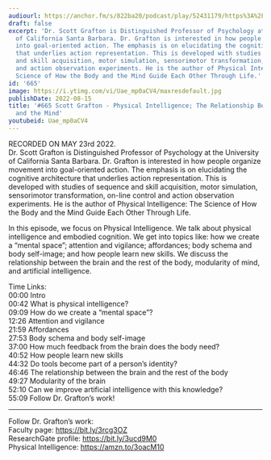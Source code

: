 ```yaml
---
audiourl: https://anchor.fm/s/822ba20/podcast/play/52431179/https%3A%2F%2Fd3ctxlq1ktw2nl.cloudfront.net%2Fstaging%2F2022-4-23%2Fd3765625-4129-66d6-5974-61a66ef0d555.m4a
draft: false
excerpt: 'Dr. Scott Grafton is Distinguished Professor of Psychology at the University
  of California Santa Barbara. Dr. Grafton is interested in how people organize movement
  into goal-oriented action. The emphasis is on elucidating the cognitive architecture
  that underlies action representation. This is developed with studies of sequence
  and skill acquisition, motor simulation, sensorimotor transformation, on-line control
  and action observation experiments. He is the author of Physical Intelligence: The
  Science of How the Body and the Mind Guide Each Other Through Life.'
id: '665'
image: https://i.ytimg.com/vi/Uae_mp0aCV4/maxresdefault.jpg
publishDate: 2022-08-15
title: '#665 Scott Grafton - Physical Intelligence; The Relationship Between the Body
  and the Mind'
youtubeid: Uae_mp0aCV4
---
```

<div class="timelinks">

RECORDED ON MAY 23rd 2022.  
Dr. Scott Grafton is Distinguished Professor of Psychology at the University of California Santa Barbara. Dr. Grafton is interested in how people organize movement into goal-oriented action. The emphasis is on elucidating the cognitive architecture that underlies action representation. This is developed with studies of sequence and skill acquisition, motor simulation, sensorimotor transformation, on-line control and action observation experiments. He is the author of Physical Intelligence: The Science of How the Body and the Mind Guide Each Other Through Life.

In this episode, we focus on Physical Intelligence. We talk about physical intelligence and embodied cognition. We get into topics like: how we create a “mental space”; attention and vigilance; affordances; body schema and body self-image; and how people learn new skills. We discuss the relationship between the brain and the rest of the body, modularity of mind, and artificial intelligence.

Time Links:  
<time>00:00</time> Intro  
<time>00:42</time> What is physical intelligence?  
<time>09:09</time> How do we create a “mental space”?  
<time>12:26</time> Attention and vigilance  
<time>21:59</time> Affordances  
<time>27:53</time> Body schema and body self-image  
<time>37:00</time> How much feedback from the brain does the body need?  
<time>40:52</time> How people learn new skills  
<time>44:32</time> Do tools become part of a person’s identity?  
<time>46:46</time> The relationship between the brain and the rest of the body  
<time>49:27</time> Modularity of the brain  
<time>52:10</time> Can we improve artificial intelligence with this knowledge?  
<time>55:09</time> Follow Dr. Grafton’s work!

---

Follow Dr. Grafton’s work:  
Faculty page: https://bit.ly/3rcg3OZ  
ResearchGate profile: https://bit.ly/3ucd9M0  
Physical Intelligence: https://amzn.to/3oacM10
</div>

